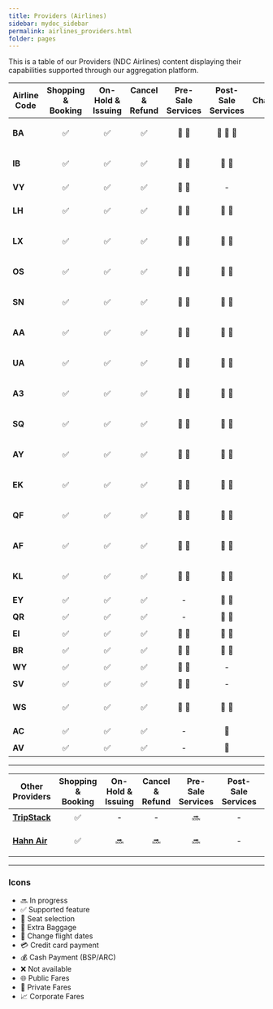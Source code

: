 ```yaml
---
title: Providers (Airlines)
sidebar: mydoc_sidebar
permalink: airlines_providers.html
folder: pages
---
```


This is a table of our Providers (NDC Airlines) content displaying their capabilities supported through our aggregation platform.

| Airline Code  | Shopping & Booking | On-Hold & Issuing | Cancel & Refund | Pre-Sale Services | Post-Sale Services | Changes | FQTV Card | Fare Types | FoP | Status |
| ------------- |:-:|:-:|:-:|:-:|:-:|:-:|:-:|:-:|:-:|:-:|
| **BA**        | :white_check_mark: | :white_check_mark: | :white_check_mark: | :seat: :baggage_claim: | :seat: :baggage_claim: :fork_and_knife: | :date: | :white_check_mark: | :globe_with_meridians: :closed_lock_with_key: :chart_with_upwards_trend: | :moneybag: :credit_card: | <span style="color:green">**Live**</span> |
| **IB**        | :white_check_mark: | :white_check_mark: | :white_check_mark: | :seat: :baggage_claim: | :seat: :baggage_claim: | :date: | :white_check_mark: | :globe_with_meridians: :closed_lock_with_key: :chart_with_upwards_trend: | :moneybag: :credit_card: | <span style="color:green">**Live**</span> |
| **VY**        | :white_check_mark: | :white_check_mark: | :white_check_mark: | :seat: :baggage_claim: | \- | \- | \- | :globe_with_meridians: | :credit_card: | <span style="color:green">**Live**</span> |
| **LH**        | :white_check_mark: | :white_check_mark: | :white_check_mark: | :seat: :baggage_claim: | :seat: :baggage_claim: | :date: | :white_check_mark: | :globe_with_meridians: :closed_lock_with_key: :chart_with_upwards_trend: | :moneybag: :credit_card: | <span style="color:green">**Live**</span> | 
| **LX**        | :white_check_mark: | :white_check_mark: | :white_check_mark: | :seat: :baggage_claim: | :seat: :baggage_claim: | :date: | :white_check_mark: | :globe_with_meridians: :closed_lock_with_key: :chart_with_upwards_trend: | :moneybag: :credit_card: | <span style="color:green">**Live**</span> | 
| **OS**        | :white_check_mark: | :white_check_mark: | :white_check_mark: | :seat: :baggage_claim: | :seat: :baggage_claim: | :date: | :white_check_mark: | :globe_with_meridians: :closed_lock_with_key: :chart_with_upwards_trend: | :moneybag: :credit_card: | <span style="color:green">**Live**</span> | 
| **SN**        | :white_check_mark: | :white_check_mark: | :white_check_mark: | :seat: :baggage_claim: | :seat: :baggage_claim: | :date: | :white_check_mark: | :globe_with_meridians: :closed_lock_with_key: :chart_with_upwards_trend: |  :moneybag: :credit_card: | <span style="color:green">**Live**</span> | 
| **AA**        | :white_check_mark: | :white_check_mark: | :white_check_mark: | :seat: :baggage_claim: | :seat: :baggage_claim: | :date: | :white_check_mark: | :globe_with_meridians: :closed_lock_with_key: :chart_with_upwards_trend: |  :moneybag: :credit_card: | <span style="color:green">**Live**</span> | 
| **UA**        | :white_check_mark: | :white_check_mark: | :white_check_mark: | :seat: :baggage_claim: | :seat: :baggage_claim: | :date: | :white_check_mark: | :globe_with_meridians: :closed_lock_with_key: :chart_with_upwards_trend: |  :moneybag: :credit_card: | <span style="color:green">**Live**</span> | 
| **A3**        | :white_check_mark: | :white_check_mark: | :white_check_mark: | :seat: :baggage_claim: | :seat: :baggage_claim: | :date: | :white_check_mark: | :globe_with_meridians: :closed_lock_with_key: :chart_with_upwards_trend: | :moneybag: :credit_card: | <span style="color:green">**Live**</span> | 
| **SQ**        | :white_check_mark: | :white_check_mark: | :white_check_mark: | :seat: :baggage_claim: | :seat: :baggage_claim: | :date: | :white_check_mark: | :globe_with_meridians: :closed_lock_with_key: :chart_with_upwards_trend: | :moneybag: :credit_card: | <span style="color:green">**Live**</span> |
| **AY**        | :white_check_mark: | :white_check_mark: | :white_check_mark: | :seat: :baggage_claim: | :seat: :baggage_claim: | :date: | :white_check_mark: | :globe_with_meridians: :closed_lock_with_key: :chart_with_upwards_trend: | :moneybag: :credit_card: | <span style="color:green">**Live**</span> |
| **EK**        | :white_check_mark: | :white_check_mark: | :white_check_mark: | :seat: :baggage_claim: | :seat: :baggage_claim: | :date: | :white_check_mark: | :globe_with_meridians: :closed_lock_with_key: :chart_with_upwards_trend: | :moneybag: :credit_card: |  <span style="color:orange">**Cert**</span> |
| **QF**        | :white_check_mark: | :white_check_mark: | :white_check_mark: | :seat: :baggage_claim: | :seat: :baggage_claim: | :date: | :white_check_mark: | :globe_with_meridians: :closed_lock_with_key: :chart_with_upwards_trend: | :moneybag: :credit_card: |  <span style="color:orange">**Cert**</span> |
| **AF**        | :white_check_mark: | :white_check_mark: | :white_check_mark: | :seat: :baggage_claim: | :seat: :baggage_claim: | \- | \- | :globe_with_meridians: | :moneybag: :credit_card: |  <span style="color:orange">**Cert**</span> |
| **KL**        | :white_check_mark: | :white_check_mark: | :white_check_mark: | :seat: :baggage_claim: | :seat: :baggage_claim: | \- | \- | :globe_with_meridians: | :moneybag: :credit_card: |  <span style="color:orange">**Cert**</span> |
| **EY**        | :white_check_mark: | :white_check_mark: | :white_check_mark: | \- | :seat: :baggage_claim: | \- | \- | :globe_with_meridians: | :moneybag: |  <span style="color:orange">**Cert**</span> |
| **QR**        | :white_check_mark: | :white_check_mark: | :white_check_mark: | \- | :seat: :baggage_claim: | \- | \- | :globe_with_meridians: | :moneybag: |  Implem. |
| **EI**        | :white_check_mark: | :white_check_mark: | :white_check_mark: | :seat: :baggage_claim: | :seat: :baggage_claim: | \- | \- | :globe_with_meridians: | :credit_card: | <span style="color:red">**Hold**</span> |
| **BR**        | :white_check_mark: | :white_check_mark: | :white_check_mark: | :seat: :baggage_claim: | :seat: :baggage_claim: | \- | \- | :globe_with_meridians: | :credit_card: | <span style="color:red">**Hold**</span> |
| **WY**        | :white_check_mark: | :white_check_mark: | :white_check_mark: | :seat: :baggage_claim: | \- | \- | \- | :globe_with_meridians: | :credit_card: | Implem. |
| **SV**        | :white_check_mark: | :white_check_mark: | :white_check_mark: | :seat: :baggage_claim: | \- | \- | \- | :globe_with_meridians: | :credit_card: | Implem. |
| **WS**        | :white_check_mark: | :white_check_mark: | :white_check_mark: | :seat: :baggage_claim: | :seat: :baggage_claim: | :date: | :white_check_mark: | :globe_with_meridians: :closed_lock_with_key: :chart_with_upwards_trend: | :moneybag: :credit_card: | <span style="color:red">**Hold**</span> |
| **AC**        | :white_check_mark: | :white_check_mark: | :white_check_mark: | \- | :seat: | \- | \- | :globe_with_meridians: | :moneybag: |  <span style="color:red">**Hold**</span> |
| **AV**        | :white_check_mark: | :white_check_mark: | :white_check_mark: | \- | :seat: | \- | \- | :globe_with_meridians: | :moneybag: |  <span style="color:red">**Hold**</span> |

---

| Other Providers                                          | Shopping & Booking | On-Hold & Issuing | Cancel & Refund | Pre-Sale Services | Post-Sale Services | Changes | FQTV Card |       Fare Types       |           FoP            |
| -------------------------------------------------------- | :----------------: | :---------------: | :-------------: | :---------------: | :----------------: | :-----: | :-------: | :--------------------: | :----------------------: |
| [**TripStack**](https://www.tripstack.com/products/lcc/) | :white_check_mark: |         -         |        -        |      :soon:       |         -          |    -    |     -     | :globe_with_meridians: |      :credit_card:       |
| [**Hahn Air**](https://www.hahnair.com/en)               | :white_check_mark: |      :soon:       |     :soon:      |      :soon:       |         -          |    -    |     -     | :globe_with_meridians: | :moneybag: :credit_card: |

---

### Icons

- :soon: In progress
- :white_check_mark: Supported feature
- :seat: Seat selection
- :baggage_claim: Extra Baggage
- :date: Change flight dates
- :credit_card: Credit card payment
- :moneybag: Cash Payment (BSP/ARC)
- :x: Not available
- :globe_with_meridians: Public Fares
- :closed_lock_with_key: Private Fares
- :chart_with_upwards_trend: Corporate Fares
